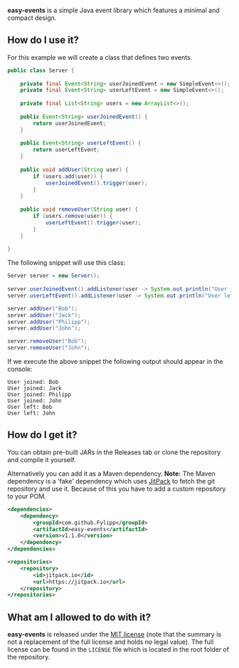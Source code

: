 **easy-events** is a simple Java event library which features a minimal and compact design.

## How do I use it?
For this example we will create a class that defines two events.
```java
public class Server {
    
    private final Event<String> userJoinedEvent = new SimpleEvent<>();
    private final Event<String> userLeftEvent = new SimpleEvent<>();
    
    private final List<String> users = new ArrayList<>();
    
    public Event<String> userJoinedEvent() {
        return userJoinedEvent;
    }
    
    public Event<String> userLeftEvent() {
        return userLeftEvent;
    }
    
    public void addUser(String user) {
        if (users.add(user)) {
            userJoinedEvent().trigger(user);
        }
    }
    
    public void removeUser(String user) {
        if (users.remove(user)) {
            userLeftEvent().trigger(user);
        }
    }
    
}
```

The following snippet will use this class:
```java
Server server = new Server();
        
server.userJoinedEvent().addListener(user -> System.out.println("User joined: " + user));
server.userLeftEvent().addListener(user -> System.out.println("User left: " + user));

server.addUser("Bob");
server.addUser("Jack");
server.addUser("Philipp");
server.addUser("John");

server.removeUser("Bob");
server.removeUser("John");
```

If we execute the above snippet the following output should appear in the console:
```
User joined: Bob
User joined: Jack
User joined: Philipp
User joined: John
User left: Bob
User left: John
```

## How do I get it?

You can obtain pre-built JARs in the Releases tab or clone the repository and compile it yourself.

Alternatively you can add it as a Maven dependency. **Note:** The Maven dependency is a 'fake' dependency which uses [JitPack](https://jitpack.io/) to fetch the git repository and use it. Because of this you have to add a custom repository to your POM.
```xml
<dependencies>
    <dependency>
        <groupId>com.github.Fylipp</groupId>
        <artifactId>easy-events</artifactId>
        <version>v1.1.0</version>
    </dependency>
</dependencies>
```
```xml
<repositories>
    <repository>
        <id>jitpack.io</id>
        <url>https://jitpack.io</url>
    </repository>
</repositories>
```

## What am I allowed to do with it?
**easy-events** is released under the [MIT license](https://tldrlegal.com/license/mit-license) (note that the summary is 
not a replacement of the full license and holds no legal value). The full license can be found in the `LICENSE` file which is located in the root folder of the repository.
